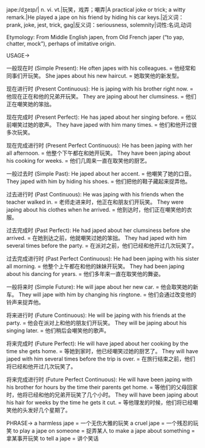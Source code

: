 jape:/dʒeɪp/| n. vi. vt.|玩笑，戏弄；嘲弄|A practical joke or trick; a witty remark.|He played a jape on his friend by hiding his car keys.|近义词：prank, joke, jest, trick, gag|反义词：seriousness, solemnity|词性:名词,动词

Etymology:
From Middle English japen, from Old French japer (“to yap, chatter, mock”), perhaps of imitative origin.

USAGE->

一般现在时 (Simple Present):
He often japes with his colleagues. = 他经常和同事们开玩笑。
She japes about his new haircut. = 她取笑他的新发型。

现在进行时 (Present Continuous):
He is japing with his brother right now. = 他现在正在和他的兄弟开玩笑。
They are japing about her clumsiness. = 他们正在嘲笑她的笨拙。


现在完成时 (Present Perfect):
He has japed about her singing before. = 他以前嘲笑过她的歌声。
They have japed with him many times. = 他们和他开过很多次玩笑。


现在完成进行时 (Present Perfect Continuous):
He has been japing with her all afternoon. = 他整个下午都在和她开玩笑。
They have been japing about his cooking for weeks. = 他们几周来一直在取笑他的厨艺。


一般过去时 (Simple Past):
He japed about her accent. = 他嘲笑了她的口音。
They japed with him by hiding his shoes. = 他们把他的鞋子藏起来捉弄他。


过去进行时 (Past Continuous):
He was japing with his friends when the teacher walked in. = 老师走进来时，他正在和朋友们开玩笑。
They were japing about his clothes when he arrived. = 他到达时，他们正在嘲笑他的衣服。


过去完成时 (Past Perfect):
He had japed about her clumsiness before she arrived. = 在她到达之前，他就嘲笑过她的笨拙。
They had japed with him several times before the party. = 在派对之前，他们已经和他开过几次玩笑了。


过去完成进行时 (Past Perfect Continuous):
He had been japing with his sister all morning. = 他整个上午都在和他的妹妹开玩笑。
They had been japing about his dancing for years. = 他们多年来一直在取笑他的舞姿。


一般将来时 (Simple Future):
He will jape about her new car. = 他会取笑她的新车。
They will jape with him by changing his ringtone. = 他们会通过改变他的铃声来捉弄他。


将来进行时 (Future Continuous):
He will be japing with his friends at the party. = 他会在派对上和他的朋友们开玩笑。
They will be japing about his singing later. = 他们稍后会嘲笑他的歌声。


将来完成时 (Future Perfect):
He will have japed about her cooking by the time she gets home. = 等她到家时，他已经嘲笑过她的厨艺了。
They will have japed with him several times before the trip is over. = 在旅行结束之前，他们将已经和他开过几次玩笑了。


将来完成进行时 (Future Perfect Continuous):
He will have been japing with his brother for hours by the time their parents get home. = 等他们的父母回家时，他将已经和他的兄弟开玩笑了几个小时。
They will have been japing about his hair for weeks by the time he gets it cut. = 等他理发的时候，他们将已经嘲笑他的头发好几个星期了。


PHRASE->
a harmless jape = 一个无伤大雅的玩笑
a cruel jape = 一个残忍的玩笑
to play a jape on someone = 捉弄某人
to make a jape about something =  拿某事开玩笑
to tell a jape = 讲个笑话
